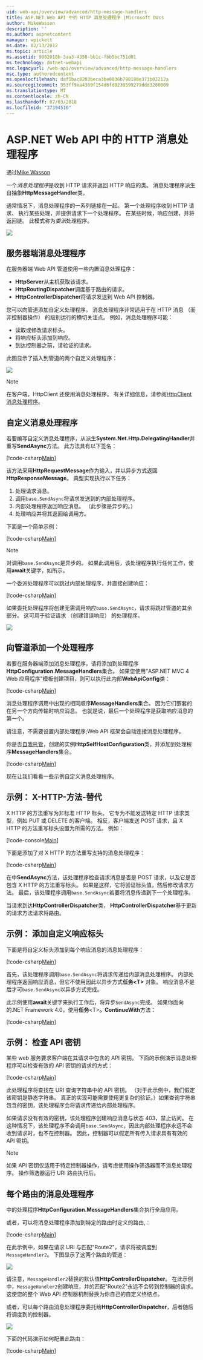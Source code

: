 ```yaml
---
uid: web-api/overview/advanced/http-message-handlers
title: ASP.NET Web API 中的 HTTP 消息处理程序 |Microsoft Docs
author: MikeWasson
description: ''
ms.author: aspnetcontent
manager: wpickett
ms.date: 02/13/2012
ms.topic: article
ms.assetid: 9002018b-3aa3-4358-bb1c-fbb5bc751d01
ms.technology: dotnet-webapi
msc.legacyurl: /web-api/overview/advanced/http-message-handlers
msc.type: authoredcontent
ms.openlocfilehash: daf5bac8203beca3be0036b798188e373b02212a
ms.sourcegitcommit: 953ff9ea4369f154d6fd0239599279ddd3280009
ms.translationtype: MT
ms.contentlocale: zh-CN
ms.lasthandoff: 07/03/2018
ms.locfileid: "37394516"
---
```

<a name="http-message-handlers-in-aspnet-web-api"></a>ASP.NET Web API 中的 HTTP 消息处理程序
====================
通过[Mike Wasson](https://github.com/MikeWasson)

一个*消息处理程序*是收到 HTTP 请求并返回 HTTP 响应的类。 消息处理程序派生自抽象**HttpMessageHandler**类。

通常情况下，消息处理程序的一系列链接在一起。 第一个处理程序收到 HTTP 请求、 执行某些处理，并提供请求下一个处理程序。 在某些时候，响应创建，并将返回链。 此模式称为*委派*处理程序。

![](http-message-handlers/_static/image1.png)

## <a name="server-side-message-handlers"></a>服务器端消息处理程序

在服务器端 Web API 管道使用一些内置消息处理程序：

- **HttpServer**从主机获取该请求。
- **HttpRoutingDispatcher**调度基于路由的请求。
- **HttpControllerDispatcher**将请求发送到 Web API 控制器。

您可以向管道添加自定义处理程序。 消息处理程序非常适用于在 HTTP 消息 （而非控制器操作） 的级别运行的横切关注点。 例如，消息处理程序可能：

- 读取或修改请求标头。
- 将响应标头添加到响应。
- 到达控制器之前，请验证的请求。

此图显示了插入到管道的两个自定义处理程序：

![](http-message-handlers/_static/image2.png)

> [!NOTE]
> 在客户端，HttpClient 还使用消息处理程序。 有关详细信息，请参阅[HttpClient 消息处理程序](httpclient-message-handlers.md)。


## <a name="custom-message-handlers"></a>自定义消息处理程序

若要编写自定义消息处理程序，从派生**System.Net.Http.DelegatingHandler**并重写**SendAsync**方法。 此方法具有以下签名：

[!code-csharp[Main](http-message-handlers/samples/sample1.cs)]

该方法采用**HttpRequestMessage**作为输入，并以异步方式返回**HttpResponseMessage**。 典型实现执行以下任务：

1. 处理请求消息。
2. 调用`base.SendAsync`将请求发送到的内部处理程序。
3. 内部处理程序返回响应消息。 （此步骤是异步的。）
4. 处理响应并将其返回给调用方。

下面是一个简单示例：

[!code-csharp[Main](http-message-handlers/samples/sample2.cs)]

> [!NOTE]
> 对调用`base.SendAsync`是异步的。 如果此调用后，该处理程序执行任何工作，使用**await**关键字，如所示。


一个委派处理程序可以跳过内部处理程序，并直接创建响应：

[!code-csharp[Main](http-message-handlers/samples/sample3.cs)]

如果委托处理程序将创建无需调用响应`base.SendAsync`，请求将跳过管道的其余部分。 这可用于验证请求 （创建错误响应） 的处理程序。

![](http-message-handlers/_static/image3.png)

## <a name="adding-a-handler-to-the-pipeline"></a>向管道添加一个处理程序

若要在服务器端添加消息处理程序，请将添加到处理程序**HttpConfiguration.MessageHandlers**集合。 如果您使用"ASP.NET MVC 4 Web 应用程序"模板创建项目，则可以执行此内部**WebApiConfig**类：

[!code-csharp[Main](http-message-handlers/samples/sample4.cs)]

消息处理程序调用中出现的相同顺序**MessageHandlers**集合。 因为它们嵌套的在另一个方向传输时响应消息。 也就是说，最后一个处理程序是获取响应消息的第一个。

请注意，不需要设置内部处理程序;Web API 框架会自动连接消息处理程序。

你是否[自我托管](../older-versions/self-host-a-web-api.md)，创建的实例**HttpSelfHostConfiguration**类，并添加到处理程序**MessageHandlers**集合。

[!code-csharp[Main](http-message-handlers/samples/sample5.cs)]

现在让我们看看一些示例自定义消息处理程序。

## <a name="example-x-http-method-override"></a>示例： X-HTTP-方法-替代

X HTTP 的方法重写为非标准 HTTP 标头。 它专为不能发送特定 HTTP 请求类型，例如 PUT 或 DELETE 的客户端。 相反，客户端发送 POST 请求，且 X HTTP 的方法重写标头设置为所需的方法。 例如：

[!code-console[Main](http-message-handlers/samples/sample6.cmd)]

下面是添加了对 X HTTP 的方法重写支持的消息处理程序：

[!code-csharp[Main](http-message-handlers/samples/sample7.cs)]

在中**SendAsync**方法，该处理程序检查请求消息是否是 POST 请求，以及它是否包含 X HTTP 的方法重写标头。 如果是这样，它将验证标头值，然后修改请求方法。 最后，该处理程序调用`base.SendAsync`若要将消息传递到下一个处理程序。

当请求到达**HttpControllerDispatcher**类， **HttpControllerDispatcher**基于更新的请求方法请求将路由。

## <a name="example-adding-a-custom-response-header"></a>示例： 添加自定义响应标头

下面是将自定义标头添加到每个响应消息的消息处理程序：

[!code-csharp[Main](http-message-handlers/samples/sample8.cs)]

首先，该处理程序调用`base.SendAsync`将请求传递给内部消息处理程序。 内部处理程序返回响应消息，但它不使用因此以异步方式**任务&lt;T&gt;** 对象。 响应消息不是后才可`base.SendAsync`以异步方式完成。

此示例使用**await**关键字来执行工作后，将异步`SendAsync`完成。 如果你面向的.NET Framework 4.0，使用**任务**&lt;T&gt;**。ContinueWith**方法：

[!code-csharp[Main](http-message-handlers/samples/sample9.cs)]

## <a name="example-checking-for-an-api-key"></a>示例： 检查 API 密钥

某些 web 服务要求客户端在其请求中包含的 API 密钥。 下面的示例演示消息处理程序可以检查有效的 API 密钥的请求的方式：

[!code-csharp[Main](http-message-handlers/samples/sample10.cs)]

此处理程序将查找在 URI 查询字符串中的 API 密钥。 （对于此示例中，我们假定该密钥是静态字符串。 真正的实现可能需要使用更复杂的验证。）如果查询字符串包含的密钥，该处理程序会将请求传递给内部处理程序。

如果请求没有有效的密钥，该处理程序创建响应消息与状态 403，禁止访问。 在这种情况下，该处理程序不会调用`base.SendAsync`，因此内部处理程序永远不会收到请求时，也不在控制器。 因此，控制器可以假定所有传入请求具有有效的 API 密钥。

> [!NOTE]
> 如果 API 密钥仅适用于特定控制器操作，请考虑使用操作筛选器而不消息处理程序。 操作筛选器运行 URI 路由执行后。


## <a name="per-route-message-handlers"></a>每个路由的消息处理程序

中的处理程序**HttpConfiguration.MessageHandlers**集合执行全局应用。

或者，可以将消息处理程序添加到特定的路由时定义的路由,：

[!code-csharp[Main](http-message-handlers/samples/sample11.cs?highlight=16)]

在此示例中，如果在请求 URI 与匹配"Route2"，请求将被调度到`MessageHandler2`。 下图显示了这两个路由的管道：

![](http-message-handlers/_static/image4.png)

请注意，`MessageHandler2`替换的默认值**HttpControllerDispatcher**。 在此示例中，`MessageHandler2`创建响应，并的匹配"Route2"永远不会转到控制器的请求。 这使您的整个 Web API 控制器机制替换为你自己的自定义终结点。

或者，可以每个路由消息处理程序委托给**HttpControllerDispatcher**，后者随后将调度到的控制器。

![](http-message-handlers/_static/image5.png)

下面的代码演示如何配置此路由：

[!code-csharp[Main](http-message-handlers/samples/sample12.cs)]
